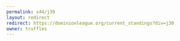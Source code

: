 ```yaml
---
permalink: s44/j30
layout: redirect
redirect: https://dominionleague.org/current_standings?div=j30
owner: truffles
---
```

